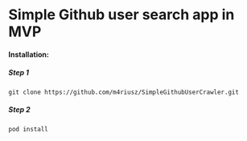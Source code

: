 # Simple Github user search app in MVP

#### Installation:
##### Step 1
`git clone https://github.com/m4riusz/SimpleGithubUserCrawler.git`
##### Step 2 
`pod install`

